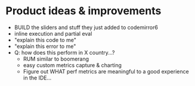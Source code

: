 # Product ideas & improvements


* BUILD the sliders and stuff they just added to codemirror6
* inline execution and partial eval
* "explain this code to me"
* "explain this error to me"
* Q: how does this perform in X country...?
	* RUM similar to boomerang
	* easy custom metrics capture & charting
	* Figure out WHAT perf metrics are meaningful to a good experience in the
	IDE...

